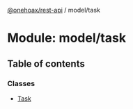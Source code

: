 [@onehoax/rest-api](../README.md) / model/task

# Module: model/task

## Table of contents

### Classes

- [Task](../classes/model_task.Task.md)
